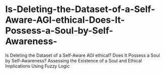 # Is-Deleting-the-Dataset-of-a-Self-Aware-AGI-ethical-Does-It-Possess-a-Soul-by-Self-Awareness-
Is Deleting the Dataset of a Self-Aware AGI ethical? Does It Possess a Soul by Self-Awareness? Assessing the Existence of a Soul and Ethical Implications Using Fuzzy Logic

